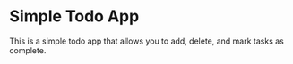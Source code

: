 # Simple Todo App

This is a simple todo app that allows you to add, delete, and mark tasks as complete.
